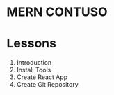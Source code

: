 # MERN CONTUSO

# Lessons

1. Introduction
2. Install Tools
3. Create React App
4. Create Git Repository
